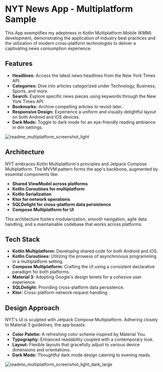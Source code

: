 # NYT News App - Multiplatform Sample

This App exemplifies my adeptness in Kotlin Multiplatform Mobile (KMM) development, demonstrating the application of industry best practices and the utilization of modern cross-platform technologies to deliver a captivating news consumption experience.

## Features

- **Headlines:** Access the latest news headlines from the New York Times API.
- **Categories:** Dive into articles categorized under Technology, Business, Sports, and more.
- **Search:** Explore specific news pieces using keywords through the New York Times API.
- **Bookmarks:** Archive compelling articles to revisit later.
- **Responsive Design:** Experience a uniform and visually delightful layout on both Android and iOS devices.
- **Dark Mode:** Toggle to dark mode for an eye-friendly reading ambiance in dim settings.

![readme_multiplatform_screenshot_light](https://github.com/morssr/NYT-compose-multiplatform-sample/assets/68958800/e0993b28-1cef-487c-89cf-3ace4968f63c)

## Architecture

NYT embraces Kotlin Multiplatform's principles and Jetpack Compose Multiplatform. The MVVM pattern forms the app's backbone, augmented by essential components like:

- **Shared ViewModel across platforms**
- **Kotlin Coroutines for multiplatform**
- **Kotlin Serialization**
- **Ktor for network operations**
- **SQLDelight for cross-platform data persistence**
- **Compose Multiplatform for UI**

This architecture fosters modularization, smooth navigation, agile data handling, and a maintainable codebase that works across platforms.

## Tech Stack

- **Kotlin Multiplatform:** Developing shared code for both Android and iOS.
- **Kotlin Coroutines:** Utilizing the prowess of asynchronous programming in a multiplatform setting.
- **Compose Multiplatform:** Crafting the UI using a consistent declarative paradigm for both platforms.
- **Material 3:** Adopting Google's design tenets for a cohesive user experience.
- **SQLDelight:** Providing cross-platform data persistence.
- **Ktor:** Cross-platform network request handling.
  
## Design Approach

NYT's UI is sculpted with Jetpack Compose Multiplatform. Adhering closely to Material 3 guidelines, the app boasts:

- **Color Palette:** A refreshing color scheme inspired by Material You.
- **Typography:** Enhanced readability coupled with a contemporary look.
- **Layout:** Flexible layouts that gracefully adjust to various device dimensions and orientations.
- **Dark Mode:** Thoughtful dark mode design catering to evening reads.

![readme_multiplatform_screenshot_light_dark_large](https://github.com/morssr/NYT-compose-multiplatform-sample/assets/68958800/a8f8542a-c9d2-4667-99dd-ca2e850d2140)
